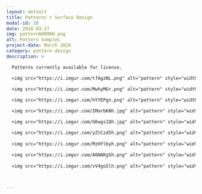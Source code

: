 ```yaml
---
layout: default
title: Patterns + Surface Design
modal-id: 18
date: 2018-03-27
img: pattern600900.png
alt: Pattern Samples
project-date: March 2018
category: pattern design
description: >

  Patterns currently available for license.

  <img src="https://i.imgur.com/tfAgzNL.png" alt="pattern" style="width: 100%;"/>
  
  <img src="https://i.imgur.com/MwhyMGr.png" alt="pattern" style="width: 100%;"/>

  <img src="https://i.imgur.com/hYYEPgn.png" alt="pattern" style="width: 100%;"/>

  <img src="https://i.imgur.com/IMarbKNh.jpg" alt="pattern" style="width: 100%;"/>

  <img src="https://i.imgur.com/GKwgs1Qh.jpg" alt="pattern" style="width: 100%;"/>

  <img src="https://i.imgur.com/yZtCzd5h.png" alt="pattern" style="width: 100%;"/>
  
  <img src="https://i.imgur.com/MzHYlbyh.png" alt="pattern" style="width: 100%;"/>
  
  <img src="https://i.imgur.com/A6NAKgSh.png" alt="pattern" style="width: 100%;"/>
  
  <img src="https://i.imgur.com/vV4goSlh.png" alt="pattern" style="width: 100%;"/>



---
```

